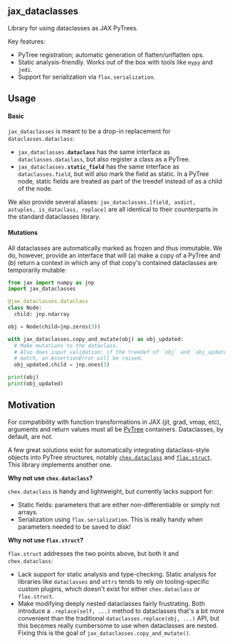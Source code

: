 ## jax_dataclasses

Library for using dataclasses as JAX PyTrees.

Key features:

- PyTree registration; automatic generation of flatten/unflatten ops.
- Static analysis-friendly. Works out of the box with tools like `mypy` and
  `jedi`.
- Support for serialization via `flax.serialization`.

## Usage

#### Basic

`jax_dataclasses` is meant to be a drop-in replacement for
`dataclasses.dataclass`:

- <code>jax_dataclasses.<strong>dataclass</strong></code> has the same interface
  as `dataclasses.dataclass`, but also register a class as a PyTree.
- <code>jax_dataclasses.<strong>static_field</strong></code> has the same
  interface as `dataclasses.field`, but will also mark the field as static. In a
  PyTree node, static fields are treated as part of the treedef instead of as a
  child of the node.

We also provide several aliases:
`jax_dataclasses.[field, asdict, astuples, is_dataclass, replace]` are all
identical to their counterparts in the standard dataclasses library.

#### Mutations

All dataclasses are automatically marked as frozen and thus immutable. We do,
however, provide an interface that will (a) make a copy of a PyTree and (b)
return a context in which any of that copy's contained dataclasses are
temporarily mutable:

```python
from jax import numpy as jnp
import jax_dataclasses

@jax_dataclasses.dataclass
class Node:
  child: jnp.ndarray

obj = Node(child=jnp.zeros(3))

with jax_dataclasses.copy_and_mutate(obj) as obj_updated:
  # Make mutations to the dataclass.
  # Also does input validation: if the treedef of `obj` and `obj_updated` don't
  # match, an AssertionError will be raised.
  obj_updated.child = jnp.ones(3)

print(obj)
print(obj_updated)
```

## Motivation

For compatibility with function transformations in JAX (jit, grad, vmap, etc),
arguments and return values must all be
[PyTree](https://jax.readthedocs.io/en/latest/pytrees.html) containers.
Dataclasses, by default, are not.

A few great solutions exist for automatically integrating dataclass-style
objects into PyTree structures, notably
[`chex.dataclass`](https://github.com/deepmind/chex) and
[`flax.struct`](https://github.com/google/flax). This library implements another
one.

**Why not use `chex.dataclass`?**

`chex.dataclass` is handy and lightweight, but currently lacks support for:

- Static fields: parameters that are either non-differentiable or simply not
  arrays.
- Serialization using `flax.serialization`. This is really handy when parameters
  needed to be saved to disk!

**Why not use `flax.struct`?**

`flax.struct` addresses the two points above, but both it and `chex.dataclass`:

- Lack support for static analysis and type-checking. Static analysis for
  libraries like `dataclasses` and `attrs` tends to rely on tooling-specific
  custom plugins, which doesn't exist for either `chex.dataclass` or
  `flax.struct`.
- Make modifying deeply nested dataclasses fairly frustrating. Both introduce a
  `.replace(self, ...)` method to dataclasses that's a bit more convenient than
  the traditional `dataclasses.replace(obj, ...)` API, but this becomes really
  cumbersome to use when dataclasses are nested. Fixing this is the goal of
  `jax_dataclasses.copy_and_mutate()`.
